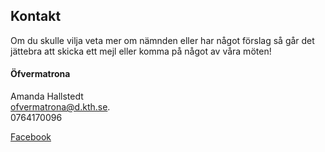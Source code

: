 ## Kontakt

Om du skulle vilja veta mer om nämnden eller har något förslag så går det jättebra att skicka ett mejl eller komma på något av våra möten!

#### Öfvermatrona
Amanda Hallstedt<br/>
[ofvermatrona@d.kth.se](mailto:ofvermatrona@d.kth.se). <br/>
0764170096

[Facebook](https://www.facebook.com/GEEK.GirlsAtDatasektionen)
